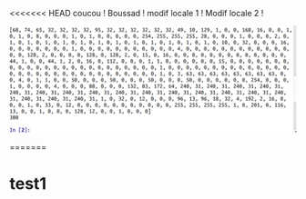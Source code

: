 <<<<<<< HEAD
coucou !
Boussad !
modif locale 1 !
Modif locale 2 !

![Alt text](media/coucou.png?raw=true "coucou bouss!")


=======
# test1
